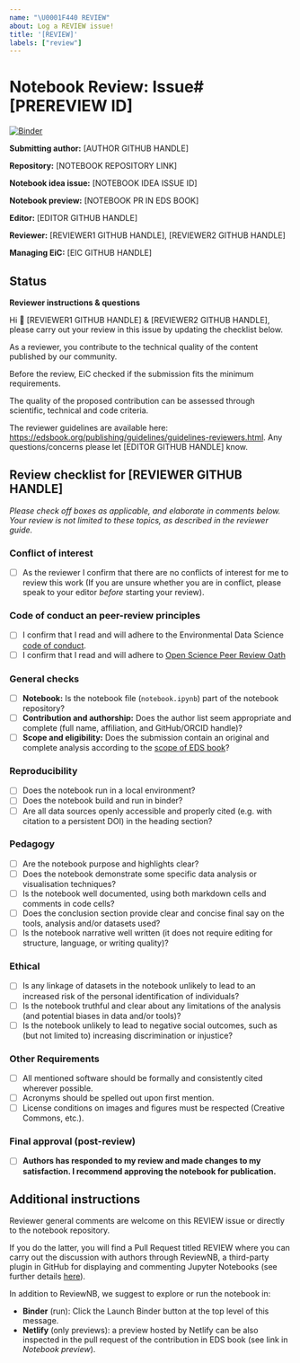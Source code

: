 ```yaml
---
name: "\U0001F440 REVIEW"
about: Log a REVIEW issue!
title: '[REVIEW]'
labels: ["review"]
---
```


# Notebook Review: Issue#[PREREVIEW ID]

<p align="left">
    <a href="https://notebooks.gesis.org/binder/v2/gh/eds-book-gallery/[NOTEBOOK NAME]/review?labpath=[NOTEBOOK NAME].ipynb">
        <img alt="Binder" src="https://mybinder.org/badge_logo.svg">
    </a>
</p>

**Submitting author:** [AUTHOR GITHUB HANDLE]

**Repository:** [NOTEBOOK REPOSITORY LINK]

**Notebook idea issue:** [NOTEBOOK IDEA ISSUE ID]

**Notebook preview:** [NOTEBOOK PR IN EDS BOOK]

**Editor:** [EDITOR GITHUB HANDLE]

**Reviewer:** [REVIEWER1 GITHUB HANDLE], [REVIEWER2 GITHUB HANDLE]

**Managing EiC:** [EIC GITHUB HANDLE]

## Status

**Reviewer instructions & questions**

Hi 👋 [REVIEWER1 GITHUB HANDLE] & [REVIEWER2 GITHUB HANDLE], please carry out your review in this issue by updating the checklist below. 

As a reviewer, you contribute to the technical quality of the content published by our community. 

Before the review, EiC checked if the submission fits the minimum requirements. 

The quality of the proposed contribution can be assessed through scientific, technical and code criteria. 

The reviewer guidelines are available here: https://edsbook.org/publishing/guidelines/guidelines-reviewers.html. 
Any questions/concerns please let [EDITOR GITHUB HANDLE] know.

## Review checklist for [REVIEWER GITHUB HANDLE]

*Please check off boxes as applicable, and elaborate in comments below. Your review is not limited to these topics, as described in the reviewer guide.*

### Conflict of interest
- [ ] As the reviewer I confirm that there are no conflicts of interest for me to review this work (If you are unsure whether you are in conflict, please speak to your editor _before_ starting your review).

### Code of conduct an peer-review principles
- [ ] I confirm that I read and will adhere to the Environmental Data Science [code of conduct](https://github.com/alan-turing-institute/environmental-ds-book/blob/master/CODE_OF_CONDUCT.md).
- [ ] I confirm that I read and will adhere to [Open Science Peer Review Oath](https://doi.org/10.12688/f1000research.5686.2) 

### General checks
- [ ] **Notebook:** Is the notebook file (``notebook.ipynb``) part of the notebook repository?
- [ ] **Contribution and authorship:** Does the author list seem appropriate and complete (full name, affiliation, and GitHub/ORCID handle)?
- [ ] **Scope and eligibility:** Does the submission contain an original and complete analysis according to the [scope of EDS book](https://edsbook.org/notebooks/about/aims-and-scope.html#aims-and-scope)?

### Reproducibility
- [ ] Does the notebook run in a local environment?
- [ ] Does the notebook build and run in binder?
- [ ] Are all data sources openly accessible and properly cited (e.g. with citation to a persistent DOI) in the heading section?

### Pedagogy
- [ ] Are the notebook purpose and highlights clear?
- [ ] Does the notebook demonstrate some specific data analysis or visualisation techniques?
- [ ] Is the notebook well documented, using both markdown cells and comments in code cells?
- [ ] Does the conclusion section provide clear and concise final say on the tools, analysis and/or datasets used?
- [ ] Is the notebook narrative well written (it does not require editing for structure, language, or writing quality)?

### Ethical
- [ ] Is any linkage of datasets in the notebook unlikely to lead to an increased risk of the personal identification of individuals?
- [ ] Is the notebook truthful and clear about any limitations of the analysis (and potential biases in data and/or tools)?
- [ ] Is the notebook unlikely to lead to negative social outcomes, such as (but not limited to) increasing discrimination or injustice?

### Other Requirements
- [ ] All mentioned software should be formally and consistently cited wherever possible.
- [ ] Acronyms should be spelled out upon first mention.
- [ ] License conditions on images and figures must be respected (Creative Commons, etc.).

### Final approval (post-review)

- [ ] **Authors has responded to my review and made changes to my satisfaction. I recommend approving the notebook for publication.**

## Additional instructions

Reviewer general comments are welcome on this REVIEW issue or directly to the notebook repository.

If you do the latter, you will find a Pull Request titled REVIEW where you can carry out the discussion with authors through ReviewNB, a third-party plugin in GitHub for displaying and commenting Jupyter Notebooks (see further details [here](https://edsbook.org/notebooks/about/notebooks-technologies.html#reviewnb)). 

In addition to ReviewNB, we suggest to explore or run the notebook in:
* **Binder** (run): Click the Launch Binder button at the top level of this message.
* **Netlify** (only previews): a preview hosted by Netlify can be also inspected in the pull request of the contribution in EDS book (see link in *Notebook preview*).